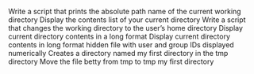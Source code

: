 Write a script that prints the absolute path name of the current working directory
Display the contents list of your current directory
Write a script that changes the working directory to the user’s home directory
Display current directory contents in a long format
Display current directory contents in long format hidden file with user and group IDs displayed numerically
Creates a directory named my first directory in the tmp directory
Move the file betty from tmp to tmp my first directory
